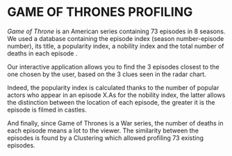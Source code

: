 # GAME OF THRONES PROFILING

*Game of Throne* is an American series containing 73 episodes in 8 seasons. We used a database containing the episode index (season number-episode number), its title, a popularity index, a nobility index and the total number of deaths in each episode .

Our interactive application allows you to find the 3 episodes closest to the one chosen by the user, based on the 3 clues seen in the radar chart.

Indeed, the popularity index is calculated thanks to the number of popular actors who appear in an episode X.As for the nobility index, the latter allows the distinction between the location of each episode, the greater it is the episode is filmed in castles.

And finally, since Game of Thrones is a War series, the number of deaths in each episode means a lot to the viewer. The similarity between the episodes is found by a Clustering which allowed profiling 73 existing episodes.

